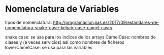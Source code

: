 Nomenclatura de Variables 
===
tipos de nomenclatura:
http://programacion.jias.es/2017/09/estandares-de-nomenclatura-snake-case-kebab-case-camel-case/

snake case: se usa para los indices de los arrays
CamelCase: nombres de clases y (a veces servicios) así como nombres de ficheros
lowerCamelCase: se usa para las variables


